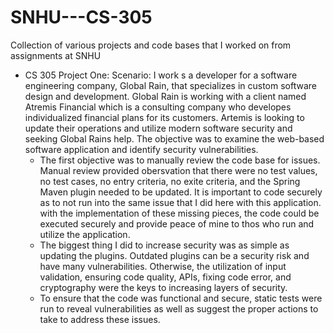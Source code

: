# SNHU---CS-305
Collection of various projects and code bases that I worked on from assignments at SNHU 
- CS 305 Project One:
  Scenario: I work s a developer for a software engineering company, Global Rain, that specializes in custom software design and development. Global Rain is working with a client named Atremis Financial which is a consulting company who developes individualized financial plans for its customers.
  Artemis is looking to update their operations and utilize modern software security and seeking Global Rains help. The objective was to examine the web-based software application and identify security vulnerabilities.
  - The first objective was to manually review the code base for issues. Manual review provided obersvation that there were no test values, no test cases, no entry criteria, no exite criteria, and the Spring Maven plugin needed to be updated. It is important to code securely as to not run into the
  same issue that I did here with this application. with the implementation of these missing pieces, the code could be executed securely and provide peace of mine to thos who run and utilize the application.
  - The biggest thing I did to increase security was as simple as updating the plugins. Outdated plugins can be a security risk and have many vulnerabilities. Otherwise, the utilization of input validation, ensuring code quality, APIs, fixing code error, and cryptography were the keys to increasing
  layers of security.
  - To ensure that the code was functional and secure, static tests were run to reveal vulnerabilities as well as suggest the proper actions to take to address these issues. 
